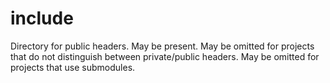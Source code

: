 # include

Directory for public headers. May be present. May be omitted for projects that do not distinguish between private/public headers. May be omitted for projects that use submodules.
